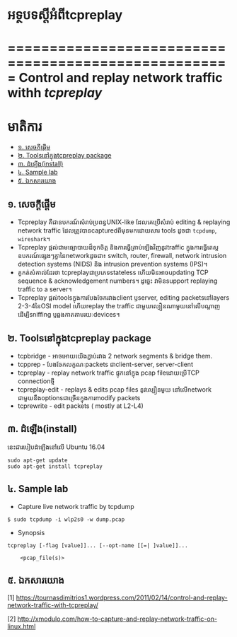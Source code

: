 # អទ្ថបទស្ដីអំពីtcpreplay

=====================================================
Control and replay network traffic withh *tcpreplay*
=====================================================

មាតិការ
=======

* [១.​ សេចក្ដីផ្ដើម](#intro)
* [២. Toolsនៅក្នុងtcpreplay package](#tools)
* [៣. ដំឡើង(install)](#install)
* [៤. Sample lab](#lab)
* [៥. ឯកសារយោង](#ref)


## <a name="intro">១.​ សេចក្ដីផ្ដើម</a>

* Tcpreplay គឺជាឧបករណ៍សំរាប់ប្រពន្ធUNIX-like​ ដែលគេប្រើសំរាប់ editing & replaying network traffic ដែលត្រូវបានcapturedពីមុនមកដោយសារ tools ដូចជា `tcpdump`, `wireshark`។
* Tcpreplay ផ្ដល់ជាមធ្យោបាយដ៏ទុកចិត្ត និងការធ្វើត្រាប់ឡើងវិញនូវtraffic ក្នុង​ការធ្វើតេស្ត ឧបករណ៍ផ្សេងៗគ្នានៃnetworkដូចជា៖ switch, router, firewall, network intrusion detection systems (NIDS) និង intrusion prevention systems (IPS)។
* គួកត់សំគាល់ដែរថា​ tcpreplayជាប្រភេទstateless ហើយមិនអាចupdating TCP sequence & acknowledgement numbers។ ដូច្នេះ វាមិនsupport replaying traffic to a server។
* Tcpreplay ផ្ដល់toolsក្នុងការបែងចែករវាងclient ឫserver, editing packetsនៅlayers 2-3-4នៃOSI model ហើយreplay the traffic ជាមួយ​ល្បឿនណាមួយនៅលើបណ្ដាញ ដើម្បីsniffing ឫឆ្លងកាតតាមរយៈdevices។

## <a name="tools">២. Toolsនៅក្នុងtcpreplay package</a>

* tcpbridge - អាចអោយយើងភ្ជាប់រវាង 2 network segments & bridge them.
* tcpprep - បែងចែកលក្ខណៈpackets ជាclient-server, server-client
* tcpreplay - replay network traffic ផ្ទុកនៅក្នុង pcap fileដោយ​ប្រើTCP connectionថ្មី
* tcpreplay-edit - replays & edits pcap files នូវល្បឿនមួយ​ នៅលើnetwork ជាមួយនឹងoptionsជាច្រើនក្នុងការmodify packets
* tcprewrite - edit packets ( mostly at L2-L4)

## <a name="install">៣. ដំឡើង(install)</a>

នេះជារបៀបដំឡើងនៅលើ Ubuntu 16.04
```
sudo apt-get update
sudo apt-get install tcpreplay
```

## <a name="lab">៤. Sample lab</a>

* Capture live network traffic by tcpdump
```
$ sudo tcpdump -i wlp2s0 -w dump.pcap
```
* Synopsis
```
tcpreplay [-flag [value]]... [--opt-name [[=| ]value]]...

    <pcap_file(s)> 
```


## <a name="ref">៥. ឯកសារយោង</a>
[1] https://tournasdimitrios1.wordpress.com/2011/02/14/control-and-replay-network-traffic-with-tcpreplay/

[2] http://xmodulo.com/how-to-capture-and-replay-network-traffic-on-linux.html

